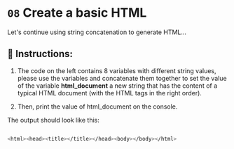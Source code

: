 # `08` Create a basic HTML

Let's continue using string concatenation to generate HTML...




## 📝 Instructions:

1. The code on the left contains 8 variables with different string values, please use
the variables and concatenate them together to set the value of the variable **html_document**
a new string that has the content of a typical HTML document (with the HTML tags in the
right order).

2. Then, print the value of html_document on the console.

The output should look like this:

```sh

<html><head><title></title></head><body></body></html>
```

